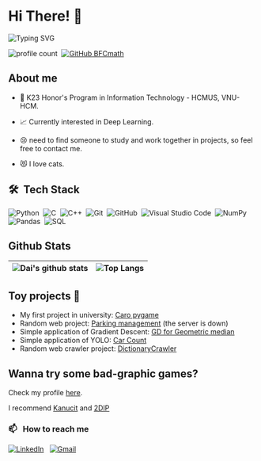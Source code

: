 <!-- ## Hi there 👋 -->
# Hi There! 👋

![Typing SVG](https://readme-typing-svg.herokuapp.com/?font=Righteous&size=35&center=true&vCenter=true&width=500&height=70&duration=4000&lines=Hi+There!+👋;+I'm+Phan+Trong+Dai!)

![profile count](https://komarev.com/ghpvc/?username=BFCmath&color=blue)&nbsp;
[![GitHub BFCmath](https://img.shields.io/github/followers/BFCmath?label=follow&style=social)](https://github.com/BFCmath)&nbsp;

## **About me**

- 💼 K23 Honor's Program in Information Technology - HCMUS, VNU-HCM.

- 📈 Currently interested in Deep Learning.

- 😢 need to find someone to study and work together in projects, so feel free to contact me.

- :heart_eyes_cat: I love cats.

## 🛠 &nbsp;Tech Stack

![Python](https://img.shields.io/badge/-Python-05122A?style=flat&logo=python)&nbsp;
![C](https://img.shields.io/badge/-C-05122A?style=flat&logo=C&logoColor=A8B9CC)&nbsp;
![C++](https://img.shields.io/badge/-C++-05122A?style=flat&logo=C%2B%2B&logoColor=00599C)&nbsp;
![Git](https://img.shields.io/badge/-Git-05122A?style=flat&logo=git)&nbsp;
![GitHub](https://img.shields.io/badge/-GitHub-05122A?style=flat&logo=github)&nbsp;
![Visual Studio Code](https://img.shields.io/badge/-Visual%20Studio%20Code-05122A?style=flat&logo=visual-studio-code&logoColor=007ACC)&nbsp;
![NumPy](https://img.shields.io/badge/numpy%20-%23013243.svg?&style=flat&logo=numpy&logoColor=white)&nbsp;
![Pandas](https://img.shields.io/badge/pandas%20-%23150458.svg?&style=flat&logo=pandas&logoColor=white)&nbsp;
![SQL](https://img.shields.io/badge/-SQL-000?&logo=MySQL&logoColor=4479A1)&nbsp;

## **Github Stats**

| ![Dai's github stats](https://github-readme-stats.vercel.app/api?username=BFCmath&show_icons=true&include_all_commits=true&theme=buefy&hide_border=true) | ![Top Langs](https://github-readme-stats.vercel.app/api/top-langs/?username=BFCmath&layout=compact&theme=buefy&hide_border=true) |
| ------------- | ------------- |

## Toy projects 🚀

- My first project in university: [Caro pygame](https://github.com/BFCmath/PYGAME_NMCNTT_LT_HK1)
- Random web project: [Parking management](https://parking-management-web-user.vercel.app/) (the server is down)
- Simple application of Gradient Descent: [GD for Geometric median](https://github.com/BFCmath/GD-for-Geometric-median)
- Simple application of YOLO: [Car Count](https://github.com/BFCmath/CarCount)
- Random web crawler project: [DictionaryCrawler](https://github.com/BFCmath/DictionaryCrawler)

## Wanna try some bad-graphic games?
Check my profile [here](https://bfc-2005.itch.io).

I recommend [Kanucit](https://bfc-2005.itch.io/kanucit) and [2DIP](https://bfc-2005.itch.io/2-dip)
### 📫 &nbsp; How to reach me

[![LinkedIn](https://img.shields.io/badge/linkedin%20-%230077B5.svg?&style=flat&logo=linkedin&logoColor=white)](https://www.linkedin.com/in/phandai/) &nbsp;
[![Gmail](https://img.shields.io/badge/Gmail-D14836?style=flat&logo=gmail&logoColor=white)](mailto:phantrongdaimath@gmail.com) &nbsp;
